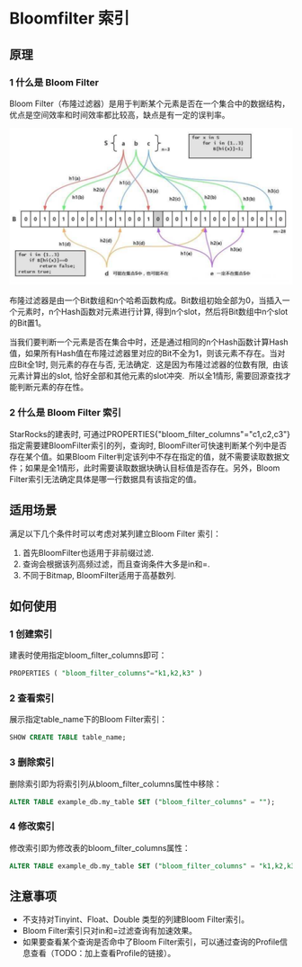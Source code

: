 # Bloomfilter 索引

## 原理

### **1 什么是 Bloom Filter**

Bloom Filter（布隆过滤器）是用于判断某个元素是否在一个集合中的数据结构，优点是空间效率和时间效率都比较高，缺点是有一定的误判率。

![bloomfilter](../assets/3.7.1.png)

布隆过滤器是由一个Bit数组和n个哈希函数构成。Bit数组初始全部为0，当插入一个元素时，n个Hash函数对元素进行计算, 得到n个slot，然后将Bit数组中n个slot的Bit置1。

当我们要判断一个元素是否在集合中时，还是通过相同的n个Hash函数计算Hash值，如果所有Hash值在布隆过滤器里对应的Bit不全为1，则该元素不存在。当对应Bit全1时, 则元素的存在与否, 无法确定.  这是因为布隆过滤器的位数有限,  由该元素计算出的slot, 恰好全部和其他元素的slot冲突.  所以全1情形, 需要回源查找才能判断元素的存在性。

### **2 什么是 Bloom Filter 索引**

StarRocks的建表时, 可通过PROPERTIES{"bloom\_filter\_columns"="c1,c2,c3"}指定需要建BloomFilter索引的列，查询时, BloomFilter可快速判断某个列中是否存在某个值。如果Bloom Filter判定该列中不存在指定的值，就不需要读取数据文件；如果是全1情形，此时需要读取数据块确认目标值是否存在。另外，Bloom Filter索引无法确定具体是哪一行数据具有该指定的值。

## 适用场景

满足以下几个条件时可以考虑对某列建立Bloom Filter 索引：

1. 首先BloomFilter也适用于非前缀过滤.
2. 查询会根据该列高频过滤，而且查询条件大多是in和=.
3. 不同于Bitmap, BloomFilter适用于高基数列.

## 如何使用

### **1 创建索引**

建表时使用指定bloom\_filter\_columns即可：

~~~ SQL
PROPERTIES ( "bloom_filter_columns"="k1,k2,k3" )
~~~

### **2 查看索引**

展示指定table\_name下的Bloom Filter索引：

~~~ SQL
SHOW CREATE TABLE table_name;
~~~

### **3 删除索引**

删除索引即为将索引列从bloom\_filter\_columns属性中移除：

~~~SQL
ALTER TABLE example_db.my_table SET ("bloom_filter_columns" = "");
~~~

### **4 修改索引**

修改索引即为修改表的bloom\_filter\_columns属性：

~~~SQL
ALTER TABLE example_db.my_table SET ("bloom_filter_columns" = "k1,k2,k3");
~~~

## 注意事项

* 不支持对Tinyint、Float、Double 类型的列建Bloom Filter索引。
* Bloom Filter索引只对in和=过滤查询有加速效果。
* 如果要查看某个查询是否命中了Bloom Filter索引，可以通过查询的Profile信息查看（TODO：加上查看Profile的链接）。
